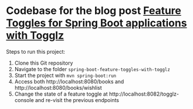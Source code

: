 # Codebase for the blog post [Feature Toggles for Spring Boot applications with Togglz](https://rieckpil.de/howto-feature-toggles-for-spring-boot-applications-with-togglz/)

Steps to run this project:

1. Clone this Git repository
2. Navigate to the folder `spring-boot-feature-toggles-with-togglz`
3. Start the project with `mvn spring-boot:run`
4. Access both http://localhost:8080/books and  http://localhost:8080/books/wishlist
5. Change the state of a feature toggle at  http://localhost:8082/togglz-console and re-visit the previous endpoints
